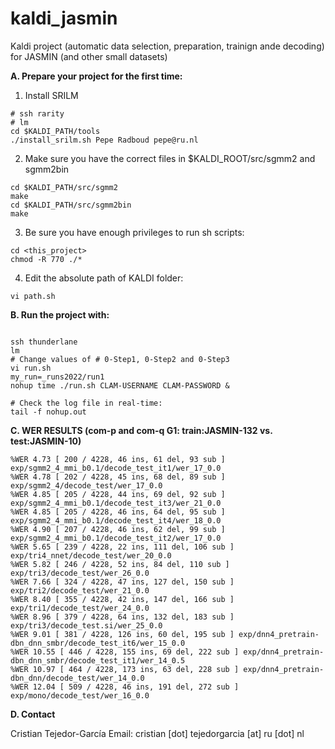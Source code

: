 # kaldi_jasmin
Kaldi project (automatic data selection, preparation, trainign ande decoding) for JASMIN (and other small datasets)


**A. Prepare your project for the first time:**

1. Install SRILM
```
# ssh rarity
# lm
cd $KALDI_PATH/tools
./install_srilm.sh Pepe Radboud pepe@ru.nl
```

2. Make sure you have the correct files in $KALDI_ROOT/src/sgmm2 and sgmm2bin
```
cd $KALDI_PATH/src/sgmm2
make
cd $KALDI_PATH/src/sgmm2bin
make 
```

3. Be sure you have enough privileges to run sh scripts:
```
cd <this_project>
chmod -R 770 ./*
```

4. Edit the absolute path of KALDI folder:
```
vi path.sh
```


**B. Run the project with:**

```

ssh thunderlane
lm
# Change values of # 0-Step1, 0-Step2 and 0-Step3
vi run.sh
my_run=_runs2022/run1
nohup time ./run.sh CLAM-USERNAME CLAM-PASSWORD &

# Check the log file in real-time:
tail -f nohup.out
```

**C. WER RESULTS (com-p and com-q G1: train:JASMIN-132 vs. test:JASMIN-10)**

```
%WER 4.73 [ 200 / 4228, 46 ins, 61 del, 93 sub ] exp/sgmm2_4_mmi_b0.1/decode_test_it1/wer_17_0.0
%WER 4.78 [ 202 / 4228, 45 ins, 68 del, 89 sub ] exp/sgmm2_4/decode_test/wer_17_0.0
%WER 4.85 [ 205 / 4228, 44 ins, 69 del, 92 sub ] exp/sgmm2_4_mmi_b0.1/decode_test_it3/wer_21_0.0
%WER 4.85 [ 205 / 4228, 46 ins, 64 del, 95 sub ] exp/sgmm2_4_mmi_b0.1/decode_test_it4/wer_18_0.0
%WER 4.90 [ 207 / 4228, 46 ins, 62 del, 99 sub ] exp/sgmm2_4_mmi_b0.1/decode_test_it2/wer_17_0.0
%WER 5.65 [ 239 / 4228, 22 ins, 111 del, 106 sub ] exp/tri4_nnet/decode_test/wer_20_0.0
%WER 5.82 [ 246 / 4228, 52 ins, 84 del, 110 sub ] exp/tri3/decode_test/wer_26_0.0
%WER 7.66 [ 324 / 4228, 47 ins, 127 del, 150 sub ] exp/tri2/decode_test/wer_21_0.0
%WER 8.40 [ 355 / 4228, 42 ins, 147 del, 166 sub ] exp/tri1/decode_test/wer_24_0.0
%WER 8.96 [ 379 / 4228, 64 ins, 132 del, 183 sub ] exp/tri3/decode_test.si/wer_25_0.0
%WER 9.01 [ 381 / 4228, 126 ins, 60 del, 195 sub ] exp/dnn4_pretrain-dbn_dnn_smbr/decode_test_it6/wer_15_0.0
%WER 10.55 [ 446 / 4228, 155 ins, 69 del, 222 sub ] exp/dnn4_pretrain-dbn_dnn_smbr/decode_test_it1/wer_14_0.5
%WER 10.97 [ 464 / 4228, 173 ins, 63 del, 228 sub ] exp/dnn4_pretrain-dbn_dnn/decode_test/wer_14_0.0
%WER 12.04 [ 509 / 4228, 46 ins, 191 del, 272 sub ] exp/mono/decode_test/wer_16_0.0
```


**D. Contact**

Cristian Tejedor-García
Email: cristian [dot] tejedorgarcia [at] ru [dot] nl
